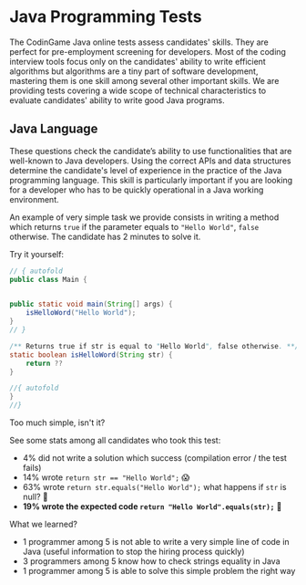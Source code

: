 # Java Programming Tests

The CodinGame Java online tests assess candidates' skills. They are perfect for pre-employment screening for developers. Most of the coding interview tools focus only on the candidates' ability to write efficient algorithms but algorithms are a tiny part of software development, mastering them is one skill among several other important skills. We are providing tests covering a wide scope of technical characteristics to evaluate candidates' ability to write good Java programs.

## Java Language
These questions check the candidate’s ability to use functionalities that are well-known to Java developers. Using the correct APIs and data structures determine the candidate's level of experience in the practice of the Java programming language. This skill is particularly important if you are looking for a developer who has to be quickly operational in a Java working environment.

An example of very simple task we provide consists in writing a method which returns `true` if the parameter equals to `"Hello World"`, `false` otherwise. The candidate has 2 minutes to solve it.

Try it yourself:
```java runnable
// { autofold
public class Main {

    
public static void main(String[] args) {
    isHelloWord("Hello World");
}
// }

/** Returns true if str is equal to "Hello World", false otherwise. **/
static boolean isHelloWord(String str) {
    return ??
}

//{ autofold
}
//}
```

Too much simple, isn't it?


See some stats among all candidates who took this test:
- 4% did not write a solution which success (compilation error / the test fails)
- 14% wrote `return str == "Hello World";` 😱
- 63% wrote `return str.equals("Hello World");` what happens if `str` is null? 🤔
- **19% wrote the expected code `return "Hello World".equals(str);`** 🙌

What we learned? 
- 1 programmer among 5 is not able to write a very simple line of code in Java (useful information to stop the hiring process quickly)
- 3 programmers among 5 know how to check strings equality in Java
- 1 programmer among 5 is able to solve this simple problem the right way



